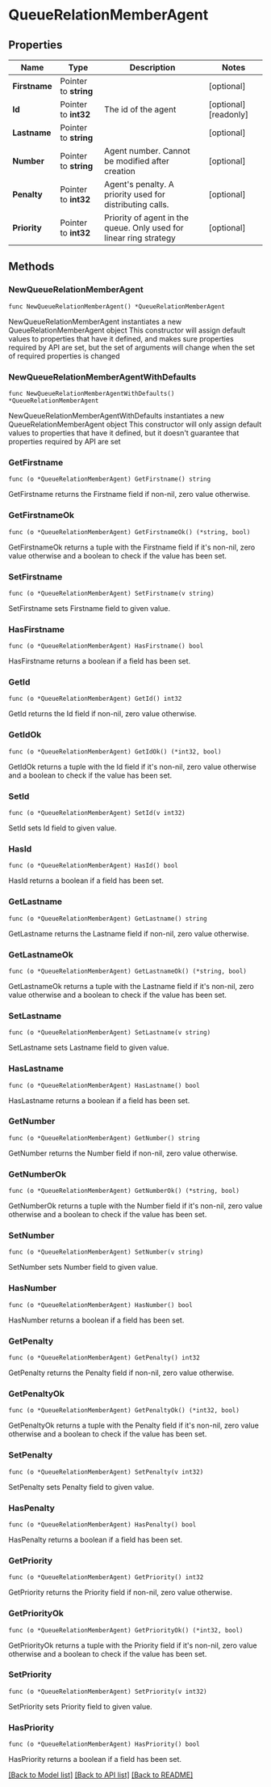# QueueRelationMemberAgent

## Properties

Name | Type | Description | Notes
------------ | ------------- | ------------- | -------------
**Firstname** | Pointer to **string** |  | [optional]
**Id** | Pointer to **int32** | The id of the agent | [optional] [readonly]
**Lastname** | Pointer to **string** |  | [optional]
**Number** | Pointer to **string** | Agent number. Cannot be modified after creation | [optional]
**Penalty** | Pointer to **int32** | Agent&#39;s penalty. A priority used for distributing calls. | [optional]
**Priority** | Pointer to **int32** | Priority of agent in the queue. Only used for linear ring strategy | [optional]

## Methods

### NewQueueRelationMemberAgent

`func NewQueueRelationMemberAgent() *QueueRelationMemberAgent`

NewQueueRelationMemberAgent instantiates a new QueueRelationMemberAgent object
This constructor will assign default values to properties that have it defined,
and makes sure properties required by API are set, but the set of arguments
will change when the set of required properties is changed

### NewQueueRelationMemberAgentWithDefaults

`func NewQueueRelationMemberAgentWithDefaults() *QueueRelationMemberAgent`

NewQueueRelationMemberAgentWithDefaults instantiates a new QueueRelationMemberAgent object
This constructor will only assign default values to properties that have it defined,
but it doesn't guarantee that properties required by API are set

### GetFirstname

`func (o *QueueRelationMemberAgent) GetFirstname() string`

GetFirstname returns the Firstname field if non-nil, zero value otherwise.

### GetFirstnameOk

`func (o *QueueRelationMemberAgent) GetFirstnameOk() (*string, bool)`

GetFirstnameOk returns a tuple with the Firstname field if it's non-nil, zero value otherwise
and a boolean to check if the value has been set.

### SetFirstname

`func (o *QueueRelationMemberAgent) SetFirstname(v string)`

SetFirstname sets Firstname field to given value.

### HasFirstname

`func (o *QueueRelationMemberAgent) HasFirstname() bool`

HasFirstname returns a boolean if a field has been set.

### GetId

`func (o *QueueRelationMemberAgent) GetId() int32`

GetId returns the Id field if non-nil, zero value otherwise.

### GetIdOk

`func (o *QueueRelationMemberAgent) GetIdOk() (*int32, bool)`

GetIdOk returns a tuple with the Id field if it's non-nil, zero value otherwise
and a boolean to check if the value has been set.

### SetId

`func (o *QueueRelationMemberAgent) SetId(v int32)`

SetId sets Id field to given value.

### HasId

`func (o *QueueRelationMemberAgent) HasId() bool`

HasId returns a boolean if a field has been set.

### GetLastname

`func (o *QueueRelationMemberAgent) GetLastname() string`

GetLastname returns the Lastname field if non-nil, zero value otherwise.

### GetLastnameOk

`func (o *QueueRelationMemberAgent) GetLastnameOk() (*string, bool)`

GetLastnameOk returns a tuple with the Lastname field if it's non-nil, zero value otherwise
and a boolean to check if the value has been set.

### SetLastname

`func (o *QueueRelationMemberAgent) SetLastname(v string)`

SetLastname sets Lastname field to given value.

### HasLastname

`func (o *QueueRelationMemberAgent) HasLastname() bool`

HasLastname returns a boolean if a field has been set.

### GetNumber

`func (o *QueueRelationMemberAgent) GetNumber() string`

GetNumber returns the Number field if non-nil, zero value otherwise.

### GetNumberOk

`func (o *QueueRelationMemberAgent) GetNumberOk() (*string, bool)`

GetNumberOk returns a tuple with the Number field if it's non-nil, zero value otherwise
and a boolean to check if the value has been set.

### SetNumber

`func (o *QueueRelationMemberAgent) SetNumber(v string)`

SetNumber sets Number field to given value.

### HasNumber

`func (o *QueueRelationMemberAgent) HasNumber() bool`

HasNumber returns a boolean if a field has been set.

### GetPenalty

`func (o *QueueRelationMemberAgent) GetPenalty() int32`

GetPenalty returns the Penalty field if non-nil, zero value otherwise.

### GetPenaltyOk

`func (o *QueueRelationMemberAgent) GetPenaltyOk() (*int32, bool)`

GetPenaltyOk returns a tuple with the Penalty field if it's non-nil, zero value otherwise
and a boolean to check if the value has been set.

### SetPenalty

`func (o *QueueRelationMemberAgent) SetPenalty(v int32)`

SetPenalty sets Penalty field to given value.

### HasPenalty

`func (o *QueueRelationMemberAgent) HasPenalty() bool`

HasPenalty returns a boolean if a field has been set.

### GetPriority

`func (o *QueueRelationMemberAgent) GetPriority() int32`

GetPriority returns the Priority field if non-nil, zero value otherwise.

### GetPriorityOk

`func (o *QueueRelationMemberAgent) GetPriorityOk() (*int32, bool)`

GetPriorityOk returns a tuple with the Priority field if it's non-nil, zero value otherwise
and a boolean to check if the value has been set.

### SetPriority

`func (o *QueueRelationMemberAgent) SetPriority(v int32)`

SetPriority sets Priority field to given value.

### HasPriority

`func (o *QueueRelationMemberAgent) HasPriority() bool`

HasPriority returns a boolean if a field has been set.

[[Back to Model list]](../README.md#documentation-for-models) [[Back to API list]](../README.md#documentation-for-api-endpoints) [[Back to README]](../README.md)
